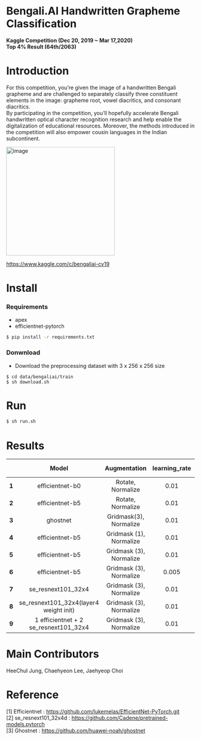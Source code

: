 # Bengali.AI Handwritten Grapheme Classification  
**Kaggle Competition (Dec 20, 2019  ~ Mar 17,2020)**  
**Top 4% Result (64th/2063)**  
# Introduction  
For this competition, you’re given the image of a handwritten Bengali grapheme and are challenged to separately classify three constituent elements in the image: grapheme root, vowel diacritics, and consonant diacritics.  
By participating in the competition, you’ll hopefully accelerate Bengali handwritten optical character recognition research and help enable the digitalization of educational resources. Moreover, the methods introduced in the competition will also empower cousin languages in the Indian subcontinent.  

<img width="290" alt="image" src="https://user-images.githubusercontent.com/52495256/75094244-be24e600-55cc-11ea-9e11-a4b915964226.png">  
 
https://www.kaggle.com/c/bengaliai-cv19  

# Install  
### Requirements  
  - apex  
  - efficientnet-pytorch  
```bash
$ pip install -r requirements.txt
```
### Donwnload  
  - Download the preprocessing dataset with 3 x 256 x 256 size
```
$ cd data/bengaliai/train
$ sh download.sh
```  

# Run  
```bash
$ sh run.sh
```  



#  Results  

|   | Model            |Augmentation      | learning_rate       | amp opt_level |esemble  | Accuracy(PB) |
|:--:|:----------------:|:----------------:|:----------------:|:-------------:|:--------:|:-------:|
|**1**|  efficientnet-b0 |  Rotate, Normalize | 0.01                | O1      |None        |  0.9699  |
|**2**|  efficientnet-b5 |  Rotate, Normalize | 0.01                | O1      |None        |  0.9736  |
|**3**|  ghostnet |  Gridmask(3), Normalize | 0.01                | O1      |None        |  0.9741  |
|**4**|  efficientnet-b5 |  Gridmask (1), Normalize| 0.01         | O1      |None        |  0.9815  |
|**5**|  efficientnet-b5 |  Gridmask (3), Normalize| 0.01       | O1      |None        |  0.9831  |
|**6**|  efficientnet-b5 |  Gridmask (3), Normalize| 0.005    | O0      |None        |  0.9839  |
|**7**|  se_resnext101_32x4 |  Gridmask (3), Normalize | 0.01                | O0      |None        |  0.9841  |
|**8**|  se_resnext101_32x4(layer4 weight init) |  Gridmask (3), Normalize | 0.01  | O0  |None        |  0.9857  |
|**9**|  1 efficientnet + 2 se_resnext101_32x4 |  Gridmask (3), Normalize | 0.01  | O0  |True        |  **0.9867**  |


# Main Contributors  
HeeChul Jung, Chaehyeon Lee, Jaehyeop Choi  

# Reference  
[1] Efficientnet : https://github.com/lukemelas/EfficientNet-PyTorch.git  
[2] se_resnext101_32x4d : https://github.com/Cadene/pretrained-models.pytorch  
[3] Ghostnet : https://github.com/huawei-noah/ghostnet  

